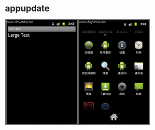 # appupdate
![Renderings](https://github.com/loginname-xhj/appupdate/blob/master/ScreenShots/app%E6%A3%80%E6%9F%A5%E6%9B%B4%E6%96%B0.gif)![Renderings](https://github.com/loginname-xhj/appupdate/blob/master/ScreenShots/%E8%BD%AF%E4%BB%B6%E5%90%AF%E5%8A%A8%E6%9B%B4%E6%96%B0.gif)  
